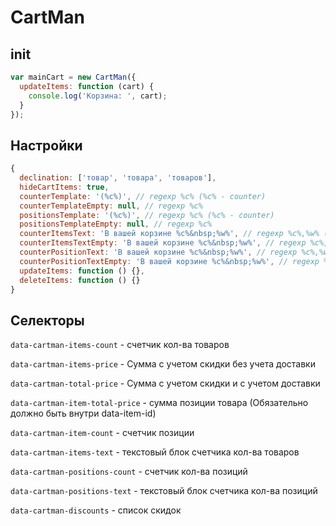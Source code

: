 # CartMan

## init

```js
var mainCart = new CartMan({
  updateItems: function (cart) {
    console.log('Корзина: ', cart);
  }
});
```

## Настройки

```js
{
  declination: ['товар', 'товара', 'товаров'],
  hideCartItems: true,
  counterTemplate: '(%c%)', // regexp %c% (%c% - counter)
  counterTemplateEmpty: null, // regexp %c%
  positionsTemplate: '(%c%)', // regexp %c% (%c% - counter)
  positionsTemplateEmpty: null, // regexp %c%
  counterItemsText: 'В вашей корзине %c%&nbsp;%w%', // regexp %c%,%w% (%c% - counter, %w% - word)
  counterItemsTextEmpty: 'В вашей корзине %c%&nbsp;%w%', // regexp %c%,%w% (%c% - counter, %w% - word)
  counterPositionText: 'В вашей корзине %c%&nbsp;%w%', // regexp %c%,%w% (%c% - counter, %w% - word)
  counterPositionTextEmpty: 'В вашей корзине %c%&nbsp;%w%', // regexp %c%,%w% (%c% - counter, %w% - word)
  updateItems: function () {},
  deleteItems: function () {}
}
```

## Селекторы

`data-cartman-items-count` - счетчик кол-ва товаров

`data-cartman-items-price` - Сумма с учетом скидки без учета доставки

`data-cartman-total-price` - Сумма с учетом скидки и с учетом доставки

`data-cartman-item-total-price` - сумма позиции товара (Обязательно должно быть внутри data-item-id)

`data-cartman-item-count` - счетчик позиции

`data-cartman-items-text` - текстовый блок счетчика кол-ва товаров

`data-cartman-positions-count` - счетчик кол-ва позиций

`data-cartman-positions-text` - текстовый блок счетчика кол-ва позиций

`data-cartman-discounts` - список скидок
